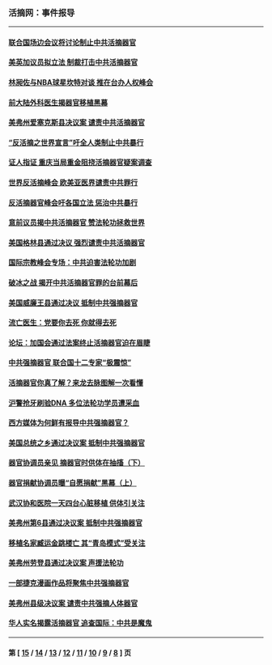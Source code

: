 ### 活摘网：事件报导
---
#### [联合国场边会议将讨论制止中共活摘器官](../../pages/nf5877/n13656361.md?04160430) 
#### [美英加议员拟立法 制裁打击中共活摘器官](../../pages/nf5877/n13430251.md?04160430) 
#### [林昶佐与NBA球星坎特对谈 推在台办人权峰会](../../pages/nf5877/n13414467.md?04160430) 
#### [前大陆外科医生揭器官移植黑幕](../../pages/nf5877/n13401416.md?04160430) 
#### [美弗州爱塞克斯县决议案 谴责中共活摘器官](../../pages/nf5877/n13320919.md?04160430) 
#### [“反活摘之世界宣言”吁全人类制止中共暴行](../../pages/nf5877/n13259730.md?04160430) 
#### [证人指证 重庆当局重金阻挠活摘器官疑案调查](../../pages/nf5877/n13259127.md?04160430) 
#### [世界反活摘峰会 欧美亚医界谴责中共罪行](../../pages/nf5877/n13253550.md?04160430) 
#### [反活摘器官峰会吁各国立法 惩治中共暴行](../../pages/nf5877/n13245052.md?04160430) 
#### [意前议员揭中共活摘器官 赞法轮功拯救世界](../../pages/nf5877/n13203445.md?04160430) 
#### [美国格林县通过决议 强烈谴责中共活摘器官](../../pages/nf5877/n13119367.md?04160430) 
#### [国际宗教峰会专场：中共迫害法轮功加剧](../../pages/nf5877/n13088279.md?04160430) 
#### [破冰之战 揭开中共活摘器官罪的台前幕后](../../pages/nf5877/n13082457.md?04160430) 
#### [美国威廉王县通过决议 抵制中共强摘器官](../../pages/nf5877/n13056521.md?04160430) 
#### [流亡医生：党要你去死 你就得去死](../../pages/nf5877/n13052835.md?04160430) 
#### [论坛：加国会通过法案终止活摘器官迫在眉睫](../../pages/nf5877/n13029839.md?04160430) 
#### [中共强摘器官 联合国十二专家“极震惊”](../../pages/nf5877/n13024313.md?04160430) 
#### [活摘器官你真了解？来龙去脉图解一次看懂](../../pages/nf5877/n13013820.md?04160430) 
#### [沪警抢牙刷验DNA 多位法轮功学员遭采血](../../pages/nf5877/n12969218.md?04160430) 
#### [西方媒体为何鲜有报导中共强摘器官？](../../pages/nf5877/n12932034.md?04160430) 
#### [美国总统之乡通过决议案 抵制中共强摘器官](../../pages/nf5877/n12908242.md?04160430) 
#### [器官协调员亲见 摘器官时供体在抽搐（下）](../../pages/nf5877/n12898622.md?04160430) 
#### [器官捐献协调员曝“自愿捐献”黑幕（上）](../../pages/nf5877/n12878830.md?04160430) 
#### [武汉协和医院一天四台心脏移植 供体引关注](../../pages/nf5877/n12863175.md?04160430) 
#### [美弗州第6县通过决议案 抵制中共强摘器官](../../pages/nf5877/n12805218.md?04160430) 
#### [移植名家臧运金跳楼亡 其“青岛模式”受关注](../../pages/nf5877/n12803746.md?04160430) 
#### [美弗州劳登县通过决议案 声援法轮功](../../pages/nf5877/n12785715.md?04160430) 
#### [一部捷克漫画作品将聚焦中共强摘器官](../../pages/nf5877/n12785954.md?04160430) 
#### [美弗州县级决议案 谴责中共强摘人体器官](../../pages/nf5877/n12721290.md?04160430) 
#### [华人实名揭露活摘器官 追查国际：中共是魔鬼](../../pages/nf5877/n12691724.md?04160430) 

---
#### 第 [ [15](./15.md?04160430) / [14](./14.md?04160430) / [13](./13.md?04160430) / [12](./12.md?04160430) / [11](./11.md?04160430) / [10](./10.md?04160430) / [9](./9.md?04160430) / [8](./8.md?04160430) ] 页
